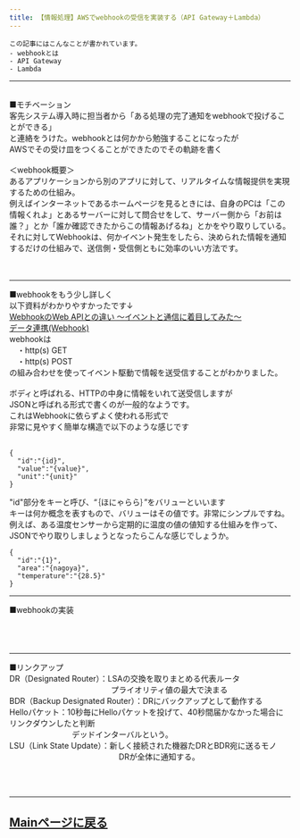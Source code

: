 ```yaml
---
title: 【情報処理】AWSでwebhookの受信を実装する（API Gateway＋Lambda）
---
```

<script async src="https://pagead2.googlesyndication.com/pagead/js/adsbygoogle.js?client=ca-pub-2844921131740253"
     crossorigin="anonymous"></script>
<!-- Global site tag (gtag.js) - Google Analytics -->
<script async src="https://www.googletagmanager.com/gtag/js?id=G-H1234VX5NE"></script>
<script>
  window.dataLayer = window.dataLayer || [];
  function gtag(){dataLayer.push(arguments);}
  gtag('js', new Date());

  gtag('config', 'G-H1234VX5NE');
</script>



```
この記事にはこんなことが書かれています。
- webhookとは
- API Gateway
- Lambda
```

----
 <br>
■モチベーション <br>
客先システム導入時に担当者から「ある処理の完了通知をwebhookで投げることができる」 <br>
と連絡をうけた。webhookとは何かから勉強することになったが<br>
AWSでその受け皿をつくることができたのでその軌跡を書く <br>
<br>
＜webhook概要＞ <br>
あるアプリケーションから別のアプリに対して、リアルタイムな情報提供を実現するための仕組み。 <br>
例えばインターネットであるホームページを見るときには、自身のPCは「この情報くれよ」とあるサーバーに対して問合せをして、サーバー側から「お前は誰？」とか「誰か確認できたからこの情報あげるね」とかをやり取りしている。 <br>
それに対してWebhookは、何かイベント発生をしたら、決められた情報を通知するだけの仕組みで、送信側・受信側ともに効率のいい方法です。 <br>
<br><br>

----
■webhookをもう少し詳しく<br>
以下資料がわかりやすかったです↓ <br>
[WebhookのWeb APIとの違い 〜イベントと通信に着目してみた〜](https://qiita.com/kuwazzy/items/fdf363cc1caee9a23686)<br>
[データ連携(Webhook)](https://webiot.io/docs/console/datalinkage/)
<br>
webhookは<br>
　・http(s) GET　<br>
　・http(s) POST　<br>
の組み合わせを使ってイベント駆動で情報を送受信することがわかりました。<br>
<br>
ボディと呼ばれる、HTTPの中身に情報をいれて送受信しますが<br>
JSONと呼ばれる形式で書くのが一般的なようです。<br>
これはWebhookに依らずよく使われる形式で<br>
非常に見やすく簡単な構造で以下のような感じです<br>
<br>
```
{
  "id":"{id}",
  "value":"{value}",
  "unit":"{unit}"
}
```
"id"部分をキーと呼び、“｛ほにゃらら｝”をバリューといいます
<br>
キーは何か概念を表すもので、バリューはその値です。非常にシンプルですね。
<br>
例えば、ある温度センサーから定期的に温度の値の値知する仕組みを作って、JSONでやり取りしましょうとなったらこんな感じでしょうか。<br>
```
{
  "id":"{1}",
  "area":"{nagoya}",
  "temperature":"{28.5}"
}
```

----
■webhookの実装<br>
　<br>
<br><br>

----
■リンクアップ	　　<br>
DR（Designated Router）：LSAの交換を取りまとめる代表ルータ<br>
　　　　　　　　　　　　　プライオリティ値の最大で決まる<br>
BDR（Backup Designated Router）：DRにバックアップとして動作する<br>
Helloパケット：10秒毎にHelloパケットを投げて、40秒間届かなかった場合にリンクダウンしたと判断<br>
　　　　　　　　デッドインターバルという。<br>
LSU（Link State Update）：新しく接続された機器たDRとBDR宛に送るモノ<br>
　　　　　　　　　　　　　　DRが全体に通知する。<br>

<br><br>

----


## [Mainページに戻る](https://kissshot-skup.github.io/webpage)

